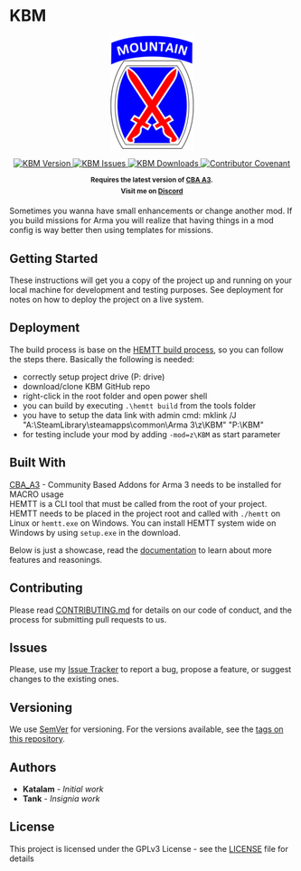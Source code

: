 # KBM

<p align="center">
    <img src="https://raw.githubusercontent.com/Katalam/KBM/master/logo.png">
</p>

<p align="center">
    <a href="https://github.com/Katalam/KBM/releases/latest">
        <img src="https://img.shields.io/badge/Version-1.1.5-blue.svg?style=flat-square" alt="KBM Version">
    </a>
    <a href="https://github.com/Katalam/KBM/issues">
        <img src="https://img.shields.io/github/issues-raw/Katalam/KBM.svg?style=flat-square&label=Issues" alt="KBM Issues">
    </a>
    <a href="https://github.com/Katalam/KBM/releases">
        <img src="https://img.shields.io/github/downloads/Katalam/KBM/total.svg?style=flat-square&label=Downloads" alt="KBM Downloads">
    </a>
    <a href="CONTRIBUTING.md">
        <img src="https://img.shields.io/badge/Contributor%20Covenant-v1.4%20adopted-ff69b4.svg" alt="Contributor Covenant">
    </a>
</p>

<p align="center">
    <sup><strong>Requires the latest version of <a href="https://github.com/CBATeam/CBA_A3/releases">CBA A3</a>.<br/>
    Visit me on <a href="https://discord.gg/HbA93HK">Discord</a></strong></sup>
</p>

Sometimes you wanna have small enhancements or change another mod. If you build missions for Arma you will realize that having things in a mod config is way better then using templates for missions.

## Getting Started

These instructions will get you a copy of the project up and running on your local machine for development and testing purposes. See deployment for notes on how to deploy the project on a live system.


## Deployment

The build process is base on the [HEMTT build process](https://synixebrett.github.io/HEMTT/#/), so you can follow the steps there. Basically the following is needed:
+ correctly setup project drive (P: drive)
+ download/clone KBM GitHub repo
+ right-click in the root folder and open power shell
+ you can build by executing ```.\hemtt build``` from the tools folder
+ you have to setup the data link with admin cmd: mklink /J "A:\SteamLibrary\steamapps\common\Arma 3\z\KBM" "P:\KBM"
+ for testing include your mod by adding ```-mod=z\KBM``` as start parameter

## Built With

[CBA_A3](https://github.com/CBATeam/CBA_A3) - Community Based Addons for Arma 3 needs to be installed for MACRO usage<br/>
HEMTT is a CLI tool that must be called from the root of your project. HEMTT needs to be placed in the project root and called with `./hemtt` on Linux or `hemtt.exe` on Windows. You can install HEMTT system wide on Windows by using `setup.exe` in the download.

Below is just a showcase, read the [documentation](https://synixebrett.github.io/HEMTT) to learn about more features and reasonings.

## Contributing

Please read [CONTRIBUTING.md](CONTRIBUTING.md) for details on our code of conduct, and the process for submitting pull requests to us.

## Issues

Please, use my [Issue Tracker](https://github.com/Katalam/templates/issues) to report a bug, propose a feature, or suggest changes to the existing ones.

## Versioning

We use [SemVer](http://semver.org/) for versioning. For the versions available, see the [tags on this repository](https://github.com/your/project/tags).

## Authors

- **Katalam** - *Initial work*
- **Tank** - *Insignia work*

<!---
See also the list of [contributors](https://github.com/your/project/contributors) who participated in this project.
-->

## License

This project is licensed under the GPLv3 License - see the [LICENSE](LICENSE) file for details
